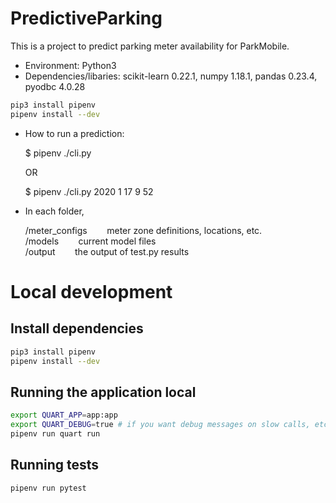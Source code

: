 # PredictiveParking
This is a project to predict parking meter availability for ParkMobile.
- Environment: Python3
- Dependencies/libaries: scikit-learn 0.22.1, numpy 1.18.1, pandas 0.23.4, pyodbc 4.0.28
```bash
pip3 install pipenv
pipenv install --dev
```
- How to run a prediction:

	$ pipenv ./cli.py

	OR

	$ pipenv ./cli.py 2020 1 17 9 52

- In each folder,<br/>

	/meter_configs &nbsp;&nbsp;&nbsp;&nbsp;&nbsp;&nbsp; meter zone definitions, locations, etc. <br/>
	/models	 &nbsp;&nbsp;&nbsp;&nbsp;&nbsp;&nbsp; current model files <br/>
	/output	 &nbsp;&nbsp;&nbsp;&nbsp;&nbsp;&nbsp; the output of test.py results <br/>

# Local development
## Install dependencies
```bash
pip3 install pipenv
pipenv install --dev
```

## Running the application local
```bash
export QUART_APP=app:app
export QUART_DEBUG=true # if you want debug messages on slow calls, etc.
pipenv run quart run
```

## Running tests
```bash
pipenv run pytest
```
